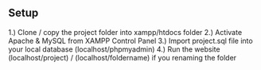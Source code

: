 ## Setup
1.) Clone / copy the project folder into xampp/htdocs folder
2.) Activate Apache & MySQL from XAMPP Control Panel
3.) Import project.sql file into your local database (localhost/phpmyadmin)
4.) Run the website (localhost/project) / (localhost/foldername) if you renaming the folder

